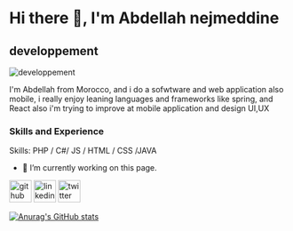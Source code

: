 
# Hi there 👋, I'm Abdellah nejmeddine
## developpement
![developpement](https://github.com/abdonajm/abdonajm/blob/main/abstract_waves_banner_design_1809.jpg)

I'm Abdellah from Morocco, and i do a sofwtware and web application also mobile, i really enjoy leaning languages and frameworks like spring, and React also i'm trying to improve at mobile application and design UI,UX 

### Skills and Experience 

Skills: PHP / C#/ JS / HTML / CSS /JAVA

- 🔭 I’m currently working on this page. 


[<img src='https://cdn.jsdelivr.net/npm/simple-icons@3.0.1/icons/github.svg' alt='github' height='40'>](https://github.com/abdonajm)  [<img src='https://cdn.jsdelivr.net/npm/simple-icons@3.0.1/icons/linkedin.svg' alt='linkedin' height='40'>](https://www.linkedin.com/in/abdellahnejmeddine/)  [<img src='https://cdn.jsdelivr.net/npm/simple-icons@3.0.1/icons/twitter.svg' alt='twitter' height='40'>](https://twitter.com/Zdayla)  



[![Anurag's GitHub stats](https://github-readme-stats.vercel.app/api?username=abdonajm)](https://github.com/anuraghazra/github-readme-stats)

